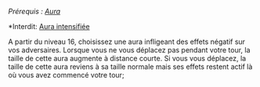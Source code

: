 *Prérequis : [Aura](Aura.md)*

*Interdit: [Aura intensifiée](Aura%20intensifiée.md)

A partir du niveau 16, choisissez une aura infligeant des effets négatif sur vos adversaires.
Lorsque vous ne vous déplacez pas pendant votre tour, la taille de cette aura augmente à distance courte.
Si vous vous déplacez, la taille de cette aura reviens à sa taille normale mais ses effets restent actif là où vous avez commencé votre tour;